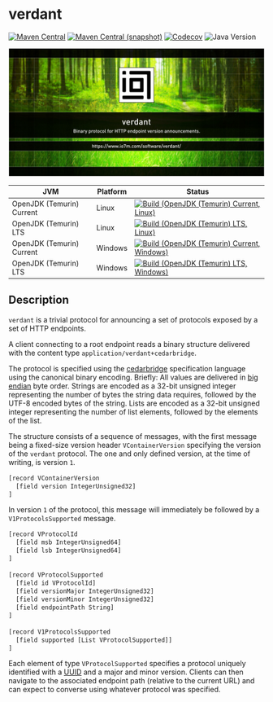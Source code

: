 verdant
===

[![Maven Central](https://img.shields.io/maven-central/v/com.io7m.verdant/com.io7m.verdant.svg?style=flat-square)](http://search.maven.org/#search%7Cga%7C1%7Cg%3A%22com.io7m.verdant%22)
[![Maven Central (snapshot)](https://img.shields.io/nexus/s/com.io7m.verdant/com.io7m.verdant?server=https%3A%2F%2Fs01.oss.sonatype.org&style=flat-square)](https://s01.oss.sonatype.org/content/repositories/snapshots/com/io7m/verdant/)
[![Codecov](https://img.shields.io/codecov/c/github/io7m-com/verdant.svg?style=flat-square)](https://codecov.io/gh/io7m-com/verdant)
![Java Version](https://img.shields.io/badge/21-java?label=java&color=007fff)

![com.io7m.verdant](./src/site/resources/verdant.jpg?raw=true)

| JVM | Platform | Status |
|-----|----------|--------|
| OpenJDK (Temurin) Current | Linux | [![Build (OpenJDK (Temurin) Current, Linux)](https://img.shields.io/github/actions/workflow/status/io7m-com/verdant/main.linux.temurin.current.yml)](https://www.github.com/io7m-com/verdant/actions?query=workflow%3Amain.linux.temurin.current)|
| OpenJDK (Temurin) LTS | Linux | [![Build (OpenJDK (Temurin) LTS, Linux)](https://img.shields.io/github/actions/workflow/status/io7m-com/verdant/main.linux.temurin.lts.yml)](https://www.github.com/io7m-com/verdant/actions?query=workflow%3Amain.linux.temurin.lts)|
| OpenJDK (Temurin) Current | Windows | [![Build (OpenJDK (Temurin) Current, Windows)](https://img.shields.io/github/actions/workflow/status/io7m-com/verdant/main.windows.temurin.current.yml)](https://www.github.com/io7m-com/verdant/actions?query=workflow%3Amain.windows.temurin.current)|
| OpenJDK (Temurin) LTS | Windows | [![Build (OpenJDK (Temurin) LTS, Windows)](https://img.shields.io/github/actions/workflow/status/io7m-com/verdant/main.windows.temurin.lts.yml)](https://www.github.com/io7m-com/verdant/actions?query=workflow%3Amain.windows.temurin.lts)|


## Description

`verdant` is a trivial protocol for announcing a set of protocols
exposed by a set of HTTP endpoints.

A client connecting to a root endpoint reads a binary structure delivered with
the content type `application/verdant+cedarbridge`.

The protocol is specified using the [cedarbridge](https://www.github.com/io7m-com/cedarbridge)
specification language using the canonical binary encoding. Briefly: All values
are delivered in [big endian](https://en.wikipedia.org/wiki/Endianness)
byte order. Strings are encoded as a 32-bit unsigned integer representing the
number of bytes the string data requires, followed by the UTF-8 encoded bytes of
the string. Lists are encoded as a 32-bit unsigned integer representing the
number of list elements, followed by the elements of the list.

The structure consists of a sequence of messages, with the first message
being a fixed-size version header `VContainerVersion` specifying the version of
the `verdant` protocol. The one and only defined version, at the time of
writing, is version `1`.

```
[record VContainerVersion
  [field version IntegerUnsigned32]
]
```

In version `1` of the protocol, this message will immediately be followed by
a `V1ProtocolsSupported` message.

```
[record VProtocolId
  [field msb IntegerUnsigned64]
  [field lsb IntegerUnsigned64]
]

[record VProtocolSupported
  [field id VProtocolId]
  [field versionMajor IntegerUnsigned32]
  [field versionMinor IntegerUnsigned32]
  [field endpointPath String]
]

[record V1ProtocolsSupported
  [field supported [List VProtocolSupported]]
]
```

Each element of type `VProtocolSupported` specifies a protocol uniquely identified
with a [UUID](https://en.wikipedia.org/wiki/Universally_unique_identifier)
and a major and minor version. Clients can then navigate to the associated
endpoint path (relative to the current URL) and can expect to converse using
whatever protocol was specified.

